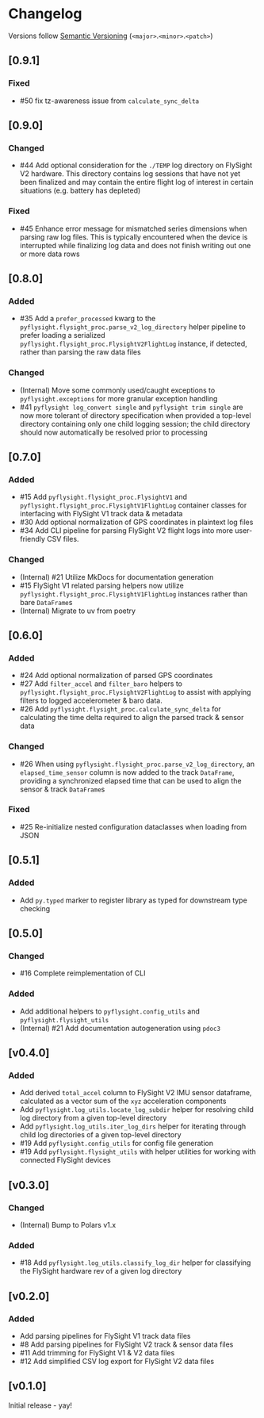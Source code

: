 # Changelog
Versions follow [Semantic Versioning](https://semver.org/spec/v2.0.0.html) (`<major>`.`<minor>`.`<patch>`)

## [0.9.1]
### Fixed
* #50 fix tz-awareness issue from `calculate_sync_delta`

## [0.9.0]
### Changed
* #44 Add optional consideration for the `./TEMP` log directory on FlySight V2 hardware. This directory contains log sessions that have not yet been finalized and may contain the entire flight log of interest in certain situations (e.g. battery has depleted)

### Fixed
* #45 Enhance error message for mismatched series dimensions when parsing raw log files. This is typically encountered when the device is interrupted while finalizing log data and does not finish writing out one or more data rows

## [0.8.0]
### Added
* #35 Add a `prefer_processed` kwarg to the `pyflysight.flysight_proc.parse_v2_log_directory` helper pipeline to prefer loading a serialized `pyflysight.flysight_proc.FlysightV2FlightLog` instance, if detected, rather than parsing the raw data files

### Changed
* (Internal) Move some commonly used/caught exceptions to `pyflysight.exceptions` for more granular exception handling
* #41 `pyflysight log_convert single` and `pyflysight trim single` are now more tolerant of directory specification when provided a top-level directory containing only one child logging session; the child directory should now automatically be resolved prior to processing

## [0.7.0]
### Added
* #15 Add `pyflysight.flysight_proc.FlysightV1` and `pyflysight.flysight_proc.FlysightV1FlightLog` container classes for interfacing with FlySight V1 track data & metadata
* #30 Add optional normalization of GPS coordinates in plaintext log files
* #34 Add CLI pipeline for parsing FlySight V2 flight logs into more user-friendly CSV files.

### Changed
* (Internal) #21 Utilize MkDocs for documentation generation
* #15 FlySight V1 related parsing helpers now utilize `pyflysight.flysight_proc.FlysightV1FlightLog` instances rather than bare `DataFrame`s
* (Internal) Migrate to uv from poetry

## [0.6.0]
### Added
* #24 Add optional normalization of parsed GPS coordinates
* #27 Add `filter_accel` and `filter_baro` helpers to `pyflysight.flysight_proc.FlysightV2FlightLog` to assist with applying filters to logged accelerometer & baro data.
* #26 Add `pyflysight.flysight_proc.calculate_sync_delta` for calculating the time delta required to align the parsed track & sensor data

### Changed
* #26 When using `pyflysight.flysight_proc.parse_v2_log_directory`, an `elapsed_time_sensor` column is now added to the track `DataFrame`, providing a synchronized elapsed time that can be used to align the sensor & track `DataFrame`s

### Fixed
* #25 Re-initialize nested configuration dataclasses when loading from JSON

## [0.5.1]
### Added
* Add `py.typed` marker to register library as typed for downstream type checking

## [0.5.0]
### Changed
* #16 Complete reimplementation of CLI

### Added
* Add additional helpers to `pyflysight.config_utils` and `pyflysight.flysight_utils`
* (Internal) #21 Add documentation autogeneration using `pdoc3`

## [v0.4.0]
### Added
* Add derived `total_accel` column to FlySight V2 IMU sensor dataframe, calculated as a vector sum of the `xyz` acceleration components
* Add `pyflysight.log_utils.locate_log_subdir` helper for resolving child log directory from a given top-level directory
* Add `pyflysight.log_utils.iter_log_dirs` helper for iterating through child log directories of a given top-level directory
* #19 Add `pyflysight.config_utils` for config file generation
* #19 Add `pyflysight.flysight_utils` with helper utilities for working with connected FlySight devices

## [v0.3.0]
### Changed
* (Internal) Bump to Polars v1.x

### Added
* #18 Add `pyflysight.log_utils.classify_log_dir` helper for classifying the FlySight hardware rev of a given log directory

## [v0.2.0]
### Added
* Add parsing pipelines for FlySight V1 track data files
* #8 Add parsing pipelines for FlySight V2 track & sensor data files
* #11 Add trimming for FlySight V1 & V2 data files
* #12 Add simplified CSV log export for FlySight V2 data files

## [v0.1.0]
Initial release - yay!
